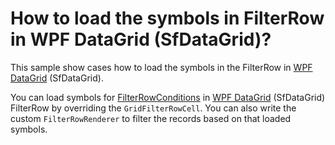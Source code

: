 # How to load the symbols in FilterRow in WPF DataGrid (SfDataGrid)?

This sample show cases how to load the symbols in the FilterRow in [WPF DataGrid](https://www.syncfusion.com/wpf-controls/datagrid) (SfDataGrid).

You can load symbols for [FilterRowConditions](https://help.syncfusion.com/cr/wpf/Syncfusion.UI.Xaml.Grid.FilterRowCondition.html) in [WPF DataGrid](https://www.syncfusion.com/wpf-controls/datagrid) (SfDataGrid) FilterRow by overriding the `GridFilterRowCell`. You can also write the custom `FilterRowRenderer` to filter the records based on that loaded symbols.
